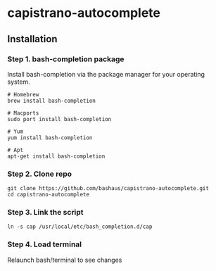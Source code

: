 # capistrano-autocomplete

## Installation

### Step 1. bash-completion package

Install bash-completion via the package manager for your operating system.

    # Homebrew
    brew install bash-completion

    # Macports
    sudo port install bash-completion

    # Yum
    yum install bash-completion

    # Apt
    apt-get install bash-completion

### Step 2. Clone repo

    git clone https://github.com/bashaus/capistrano-autocomplete.git
    cd capistrano-autocomplete

### Step 3. Link the script

    ln -s cap /usr/local/etc/bash_completion.d/cap

### Step 4. Load terminal

Relaunch bash/terminal to see changes
